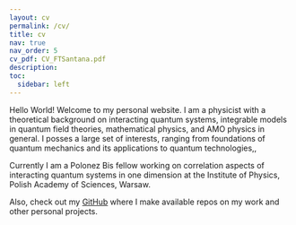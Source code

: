 ```yaml
---
layout: cv
permalink: /cv/
title: cv
nav: true
nav_order: 5
cv_pdf: CV_FTSantana.pdf
description:
toc:
  sidebar: left
---
```


Hello World! Welcome to my personal website. I am a physicist with a theoretical background on interacting quantum systems, integrable models in quantum field theories, mathematical physics, and AMO physics in general.
I posses a large set of interests, ranging from foundations of quantum mechanics and its applications to quantum technologies,,

Currently I am a Polonez Bis fellow working on correlation aspects of interacting quantum systems in one dimension at the Institute of Physics, Polish Academy of Sciences, Warsaw.

Also, check out my [GitHub](https://github.com/ftahas) where I make available repos on my work and other personal projects.
